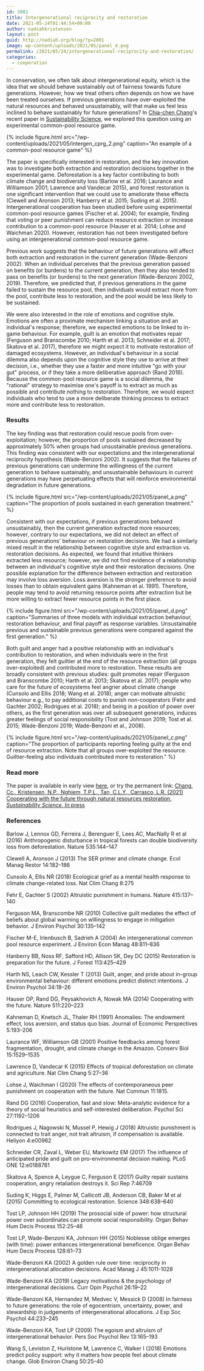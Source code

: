 ```yaml
---
id: 2001
title: Intergenerational reciprocity and restoration
date: 2021-05-24T01:44:54+00:00
author: nadiahkristensen
layout: post
guid: http://nadiah.org/blog/?p=2001
image: wp-content/uploads/2021/05/panel_d.png
permalink: /2021/05/24/intergenerational-reciprocity-and-restoration/
categories:
  - cooperation
---
```

In conservation, we often talk about intergenerational equity,
which is the idea that we should behave sustainably out of fairness towards future generations. 
However, 
how we treat others often depends on how we have been treated ourselves.
If previous generations have over-exploited the natural resources and behaved unsustainably,
will that make us feel less inclined to behave sustainably for future generations?
In <a href="https://twitter.com/Chiachen2015">Chia-chen Chang</a>'s recent paper in <a href="https://rdcu.be/ckJkU">Sustainability Science</a>,
we explored this question using an experimental common-pool resource game.

{%
    include figure.html
    src="/wp-content/uploads/2021/05/intergen_cprg_2.png"
    caption="An example of a common-pool resource game"
%}


The paper is specifically interested in restoration,
and the key innovation was to investigate both extraction and restoration decisions together in the experimental game.
Deforestation is a key factor contributing to both climate change and biodiversity loss
(Barlow et al. 2016; Laurance and Williamson 2001; Lawrence and Vandecar 2015),
and forest restoration is one significant intervention that we could use to ameliorate these effects
(Clewell and Aronson 2013; Hanberry et al. 2015; Suding et al. 2015).
Intergenerational cooperation has been studied before using experimental common-pool resource games (Fischer et al. 2004);
for example, finding that voting or peer punishment can reduce resource extraction or increase contribution to a common-pool resource 
(Hauser et al. 2014; Lohse and Waichman 2020).
However, restoration has not been investigated before using an intergenerational common-pool resource game.

Previous work suggests that the behaviour of future generations will affect both extraction and restoration in the current generation (Wade-Benzoni 2002).
When an individual perceives that the previous generation passed on benefits (or burdens) to the current generation,
then they also tended to pass on benefits (or burdens) to the next generation (Wade-Benzoni 2002, 2019).
Therefore, we predicted that, if previous generations in the game failed to sustain the resource pool, 
then individuals would extract more from the pool, contribute less to restoration, 
and the pool would be less likely to be sustained.

We were also interested in the role of emotions and cognitive style.
Emotions are often a proximate mechanism linking a situation and an individual's response;
therefore, we expected emotions to be linked to in-game behaviour.
For example, guilt is an emotion that motivates repair
(Ferguson and Branscombe 2010; Harth et al. 2013; Schneider et al. 2017; Skatova et al. 2017),
therefore we might expect it to motivate restoration of damaged ecosystems.
However,
an individual's behaviour in a social dilemma also depends upon the cognitive style they use to arrive at their decision,
i.e., whether they use a faster and more intuitive "go with your gut" process, or if they take a more deliberative approach
(Rand 2016).
Because the common-pool resource game is a social dilemma, the "rational" strategy to maximise one's payoff is to extract as much as possible and contribute nothing to restoration.
Therefore, we would expect individuals who tend to use a more deliberate thinking process to extract more and contribute less to restoration.

<h3>Results</h3>

The key finding was that restoration could rescue pools from over-exploitation; 
however, the proportion of pools sustained decreased by approximately 50% when groups had unsustainable previous generations.
This finding was consistent with our expectations and the intergenerational reciprocity hypothesis (Wade-Benzoni 2002).
It suggests that the failures of previous generations can undermine the willingness of the current generation to behave sustainably, 
and unsustainable behaviours in current generations may have perpetuating effects that will reinforce environmental degradation in future generations.

{%
    include figure.html
    src="/wp-content/uploads/2021/05/panel_a.png"
    caption="The proportion of pools sustained in each generation treatment."
%}

Consistent with our expectations,
if previous generations behaved unsustainably,
then the current generation extracted more resources;
however, contrary to our expectations,
we did not detect an effect of previous generations' behaviour on restoration decisions.
We had a similarly mixed result in the relationship between cognitive style and extraction vs. restoration decisions.
As expected,
we found that intuitive thinkers extracted less resource;
however, we did not find evidence of a relationship between an individual's cognitive style and their restoration decisions.
One possible explanation for the difference between extraction and restoration may involve loss aversion.
Loss aversion is the stronger preference to avoid losses than to obtain equivalent gains (Kahneman et al. 1991). 
Therefore, people may tend to avoid returning resource points after extraction but be more willing to extract fewer resource points in the first place.

{%
    include figure.html
    src="/wp-content/uploads/2021/05/panel_d.png"
    caption="Summaries of three models with individual extraction behaviour, restoration behaviour, and final payoff as response variables. Unsustainable previous and sustainable previous generations were compared against the first generation."
%}


Both guilt and anger had a positive relationship with an
individual's contribution to restoration,
and when individuals were in the first generation, 
they felt guiltier at the end of the resource extraction (all groups over-exploited) and contributed more to restoration. 
These results are broadly consistent with previous studies:
guilt promotes repair (Ferguson and Branscombe 2010; Harth et al. 2013; Skatova et al. 2017);
people who care for the future of ecosystems feel angrier about climate change (Cunsolo and Ellis 2018; Wang et al. 2018);
anger can motivate altruistic behaviour e.g., to pay additional costs to punish non-cooperators (Fehr and Gachter 2002; Rodrigues et al. 2018);
and being in a position of power over others, as the first generation was over all subsequent generations,
induces greater feelings of social responsibility (Tost and Johnson 2019; Tost et al. 2015; Wade-Benzoni 2019; Wade-Benzoni et al., 2008). 

{%
    include figure.html
    src="/wp-content/uploads/2021/05/panel_c.png"
    caption="The proportion of participants reporting feeling guilty at the end of resource extraction.  Note that all groups over-exploited the resource. Guiltier-feeling also individuals contributed more to restoration."
%}


<h3>Read more</h3>

The paper is available in early view <a href="https://rdcu.be/ckJkU">here</a>,
or try the permanent link: 
<a href="https://link.springer.com/article/10.1007/s11625-021-00945-8">Chang, Cc., Kristensen, N.P., Nghiem, T.P.L., Tan, C.L.Y., Carrasco, L.R. (2021) Cooperating with the future through natural resources restoration, <i>Sustainability Science</i>, In press</a>

<h3>References</h3>

Barlow J, Lennox GD, Ferreira J, Berenguer E, Lees AC, MacNally R et al (2016) Anthropogenic disturbance in tropical forests can double biodiversity loss from deforestation. Nature 535:144–147

Clewell A, Aronson J (2013) The SER primer and climate change. Ecol Manag Restor 14:182–186

Cunsolo A, Ellis NR (2018) Ecological grief as a mental health response to climate change-related loss. Nat Clim Chang 8:275

Fehr E, Gachter S (2002) Altruistic punishment in humans. Nature 415:137–140

Ferguson MA, Branscombe NR (2010) Collective guilt mediates the effect of beliefs about global warming on willingness to engage in mitigation behavior. J Environ Psychol 30:135–142

Fischer M-E, Irlenbusch B, Sadrieh A (2004) An intergenerational common pool resource experiment. J Environ Econ Manag 48:811–836

Hanberry BB, Noss RF, Safford HD, Allison SK, Dey DC (2015) Restoration is preparation for the future. J Forest 113:425–429

Harth NS, Leach CW, Kessler T (2013) Guilt, anger, and pride about in-group environmental behaviour: different emotions predict distinct intentions. J Environ Psychol 34:18–26

Hauser OP, Rand DG, Peysakhovich A, Nowak MA (2014) Cooperating with the future. Nature 511:220–223

Kahneman D, Knetsch JL, Thaler RH (1991) Anomalies: The endowment effect, loss aversion, and status quo bias. Journal of Economic Perspectives 5:193–206

Laurance WF, Williamson GB (2001) Positive feedbacks among forest fragmentation, drought, and climate change in the Amazon. Conserv Biol 15:1529–1535

Lawrence D, Vandecar K (2015) Effects of tropical deforestation on climate and agriculture. Nat Clim Chang 5:27–36

Lohse J, Waichman I (2020) The effects of contemporaneous peer punishment on cooperation with the future. Nat Commun 11:1815.

Rand DG (2016) Cooperation, fast and slow: Meta-analytic evidence for a theory of social heuristics and self-interested deliberation. Psychol Sci 27:1192–1206

Rodrigues J, Nagowski N, Mussel P, Hewig J (2018) Altruistic punishment is connected to trait anger, not trait altruism, if compensation is available. Heliyon 4:e00962

Schneider CR, Zaval L, Weber EU, Markowitz EM (2017) The influence of anticipated pride and guilt on pro-environmental decision making. PLoS ONE 12:e0188781

Skatova A, Spence A, Leygue C, Ferguson E (2017) Guilty repair sustains cooperation, angry retaliation destroys it. Sci Rep 7:46709

Suding K, Higgs E, Palmer M, Callicott JB, Anderson CB, Baker M et al (2015) Committing to ecological restoration. Science 348:638–640

Tost LP, Johnson HH (2019) The prosocial side of power: how structural power over subordinates can promote social responsibility.  Organ Behav Hum Decis Process 152:25–46

Tost LP, Wade-Benzoni KA, Johnson HH (2015) Noblesse oblige emerges (with time): power enhances intergenerational beneficence. Organ Behav Hum Decis Process 128:61–73

Wade-Benzoni KA (2002) A golden rule over time: reciprocity in intergenerational allocation decisions. Acad Manag J 45:1011-1028

Wade-Benzoni KA (2019) Legacy motivations & the psychology of intergenerational decisions. Curr Opin Psychol 26:19–22

Wade-Benzoni KA, Hernandez M, Medvec V, Messick D (2008) In fairness to future generations: the role of egocentrism, uncertainty, power, and stewardship in judgements of intergenerational allocations. J Exp Soc Psychol 44:233–245

Wade-Benzoni KA, Tost LP (2009) The egoism and altruism of intergenerational behavior. Pers Soc Psychol Rev 13:165–193

Wang S, Leviston Z, Hurlstone M, Lawrence C, Walker I (2018) Emotions predict policy support: why it matters how people feel about climate change. Glob Environ Chang 50:25–40
